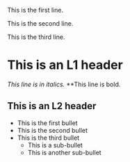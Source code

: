 This is the first line.

This is the second line.

This is the third line. 

# This is an L1 header
*This line is in italics.*
**This line is bold.

## This is an L2 header

* This is the first bullet
* This is the second bullet
* This is the third bullet
  * This is a sub-bullet
  * This is another sub-bullet